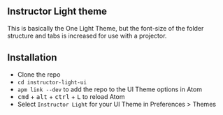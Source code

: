 ## Instructor Light theme

This is basically the One Light Theme, but the font-size of the folder structure and tabs is increased for use with a projector.

## Installation

- Clone the repo
- `cd instructor-light-ui`
- `apm link --dev` to add the repo to the UI Theme options in Atom
- <kbd>cmd</kbd> + <kbd>alt</kbd> + <kbd>ctrl</kbd> + <kbd>L</kbd> to reload Atom
- Select `Instructor Light` for your UI Theme in Preferences > Themes
